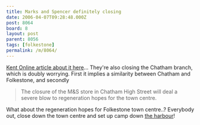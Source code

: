 ```yaml
---
title: Marks and Spencer definitely closing
date: 2006-04-07T09:28:48.000Z
post: 8064
board: 8
layout: post
parent: 8056
tags: [folkestone]
permalink: /m/8064/
---
```

<a href="http://www.kentonline.co.uk/medway/news.asp?article_id=25857">Kent Online article about it here</a>... They're also closing the Chatham branch, which is doubly worrying. First it implies a similarity between Chatham and Folkestone, and secondly

<blockquote>The closure of the M&S store in Chatham High Street will deal a severe blow to regeneration hopes for the town centre.</blockquote>

What about the regeneration hopes for Folkestone town centre..? Everybody out, close down the town centre and set up camp down <a href="http://www.folkestoneharbour.com">the harbour</a>!
